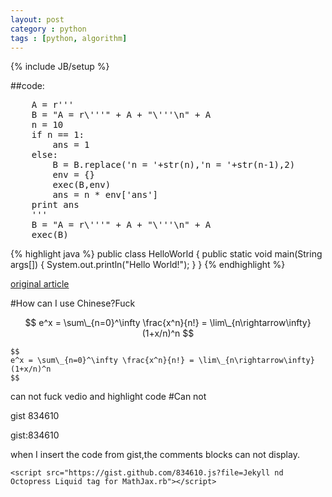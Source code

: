 ```yaml
---
layout: post
category : python
tags : [python, algorithm]
---
```

{% include JB/setup %}

##code:
<pre class="prettyprint linenums">
    A = r'''
    B = "A = r\'''" + A + "\'''\n" + A
    n = 10
    if n == 1:
        ans = 1
    else:
        B = B.replace('n = '+str(n),'n = '+str(n-1),2)
        env = {}
        exec(B,env)
        ans = n * env['ans']
    print ans
    '''
    B = "A = r\'''" + A + "\'''\n" + A
    exec(B)
</pre>


{% highlight java %}
public class HelloWorld {
    public static void main(String args[]) {
      System.out.println("Hello World!");
    }
}
{% endhighlight %}

[original article](http://scturtle.is-programmer.com/posts/34225.html)

#How can I use Chinese?Fuck

$$ 
e^x = \sum\_{n=0}^\infty \frac{x^n}{n!} = \lim\_{n\rightarrow\infty} (1+x/n)^n 
$$

    $$ 
    e^x = \sum\_{n=0}^\infty \frac{x^n}{n!} = \lim\_{n\rightarrow\infty} (1+x/n)^n 
    $$
can not fuck vedio and highlight code
#Can not

gist 834610

gist:834610

when I insert the code from gist,the comments blocks can not display.

    <script src="https://gist.github.com/834610.js?file=Jekyll nd Octopress Liquid tag for MathJax.rb"></script>
